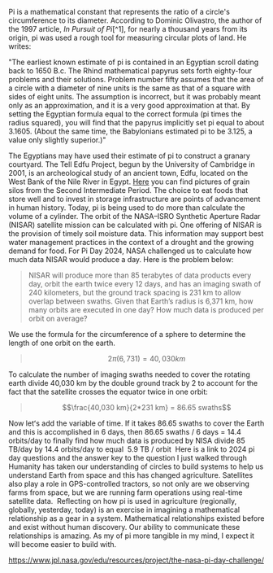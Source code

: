 
Pi is a mathematical constant that represents the ratio of a circle's circumference to its diameter. According to Dominic Olivastro, the author of the 1997 article, *In Pursuit of Pi*[^1], for nearly a thousand years from its origin, pi was used a rough tool for measuring circular plots of land. He writes:

"The earliest known estimate of pi is contained in an Egyptian scroll dating back to 1650 B.c. The Rhind mathematical papyrus sets forth eighty-four problems and their solutions. Problem number fifty assumes that the area of a circle with a diameter of nine units is the same as that of a square with sides of eight units. The assumption is incorrect, but it was probably meant only as an approximation, and it is a very good approximation at that. By setting the Egyptian formula equal to the correct formula (pi times the radius squared), you will find that the papyrus implicitly set pi equal to about 3.1605. (About the same time, the
Babylonians estimated pi to be 3.125, a value only slightly superior.)"

The Egyptians may have used their estimate of pi to construct a granary courtyard. The Tell Edfu Project, begun by the University of Cambridge in 2001, is an archeological study of an ancient town, Edfu, located on the West Bank of the Nile River in Egypt. [Here](https://whitelevy.fas.harvard.edu/tell-edfu-excavations-governor’s-residence-late-middle-kingdom-and-granary-court-second) you can find pictures of grain silos from the Second Intermediate Period. 
The choice to eat foods that store well and to invest in storage infrastructure are points of advancement in human history. Today, pi is being used to do more than calculate the volume of a cylinder. The orbit of the NASA–ISRO Synthetic Aperture Radar (NISAR) satellite mission can be calculated with pi. One offering of NISAR is the provision of timely soil moisture data. This information may support best water management practices in the context of a drought and the growing demand for food. For Pi Day 2024, NASA challenged us to calculate how much data NISAR would produce a day. Here is the problem below:

> NISAR will produce more than 85 terabytes of data products every day, orbit the earth twice every 12 days, and has an imaging swath of 240 kilometers, but the ground track spacing is 231 km to allow overlap between swaths. Given that Earth’s radius is 6,371 km, how many orbits are executed in one day? How much data is produced per orbit on average?

We use the formula for the circumference of a sphere to determine the length of one orbit on the earth.

>$$2\pi(6,731) = 40,030 km$$

To calculate the number of imaging swaths needed to cover the rotating earth divide 40,030 km by the double ground track by 2 to account for the fact that the satellite crosses the equator twice in one orbit:

>$$\frac{40,030 km}{2*231 km} = 86.65 swaths$$

Now letʻs add the variable of time. If it takes 86.65 swaths to cover the Earth and this is accomplished in 6 days, then
86.65 swaths / 6 days = 14.4 orbits/day
to finally find how much data is produced by NISA divide 85 TB/day by 14.4 orbits/day to equal 
5.9 TB / orbit 
Here is a link to 2024 pi day questions and the answer key to the question I just walked through
Humanity has taken our understanding of circles to build systems to help us understand Earth from space and this has changed agriculture. Satellites also play a role in GPS-controlled tractors, so not only are we observing farms from space, but we are running farm operations using real-time satellite data. 
Reflecting on how pi is used in agriculture (regionally, globally, yesterday, today) is an exercise in imagining a mathematical relationship as a gear in a system. Mathematical relationships existed before and exist without human discovery. Our ability to communicate these relationships is amazing. As my of pi more tangible in my mind, I expect it will become easier to build with. 

https://www.jpl.nasa.gov/edu/resources/project/the-nasa-pi-day-challenge/
